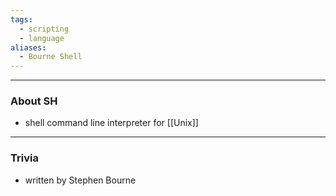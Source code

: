 ```yaml
---
tags:
  - scripting
  - language
aliases:
  - Bourne Shell
---
```

---

### About SH

- shell command line interpreter for [[Unix]]

---

### Trivia

- written by Stephen Bourne